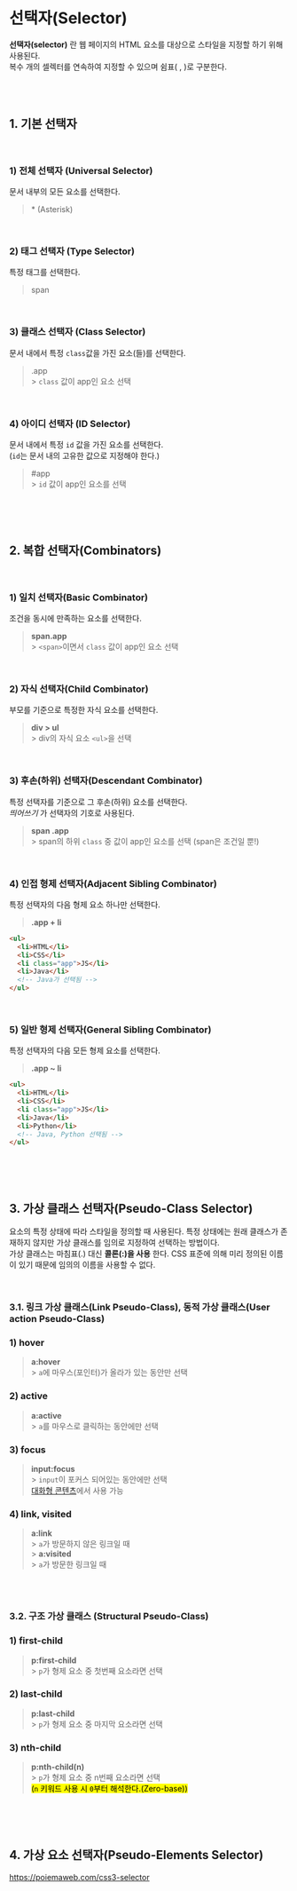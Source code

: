 # 선택자(Selector)

**선택자(selector)** 란 웹 페이지의 HTML 요소를 대상으로 스타일을 지정할 하기 위해 사용된다.
<br>복수 개의 셀렉터를 연속하여 지정할 수 있으며 쉼표( , )로 구분한다.

<br>
<br>

## 1. 기본 선택자

<br>

### 1) 전체 선택자 (Universal Selector)

문서 내부의 모든 요소를 선택한다.

> \* (Asterisk)

<br>

### 2) 태그 선택자 (Type Selector)

특정 태그를 선택한다.

> span

<br>

### 3) 클래스 선택자 (Class Selector)

문서 내에서 특정 `class`값을 가진 요소(들)를 선택한다.

> .app <br> > `class` 값이 app인 요소 선택

<br>

### 4) 아이디 선택자 (ID Selector)

문서 내에서 특정 `id` 값을 가진 요소를 선택한다. <br>
(`id`는 문서 내의 고유한 값으로 지정해야 한다.)

> #app <br> > `id` 값이 app인 요소를 선택

<br>
<br>
<br>

## 2. 복합 선택자(Combinators)

<br>

### 1) 일치 선택자(Basic Combinator)

조건을 동시에 만족하는 요소를 선택한다.

> **span.app**<br>> `<span>`이면서 `class` 값이 app인 요소 선택

<br>

### 2) 자식 선택자(Child Combinator)

부모를 기준으로 특정한 자식 요소를 선택한다.

> **div > ul**<br>> div의 자식 요소 `<ul>`을 선택

<br>

### 3) 후손(하위) 선택자(Descendant Combinator)

특정 선택자를 기준으로 그 후손(하위) 요소를 선택한다.
<br> _띄어쓰기_ 가 선택자의 기호로 사용된다.

> **span .app**<br>> span의 하위 `class` 중 값이 app인 요소를 선택 (span은 조건일 뿐!)

<br>

### 4) 인접 형제 선택자(Adjacent Sibling Combinator)

특정 선택자의 다음 형제 요소 하나만 선택한다.

> **.app + li**

```html
<ul>
  <li>HTML</li>
  <li>CSS</li>
  <li class="app">JS</li>
  <li>Java</li>
  <!-- Java가 선택됨 -->
</ul>
```

<br>

### 5) 일반 형제 선택자(General Sibling Combinator)

특정 선택자의 다음 모든 형제 요소를 선택한다.

> **.app ~ li**

```html
<ul>
  <li>HTML</li>
  <li>CSS</li>
  <li class="app">JS</li>
  <li>Java</li>
  <li>Python</li>
  <!-- Java, Python 선택됨 -->
</ul>
```

<br>
<br>
<br>

## 3. 가상 클래스 선택자(Pseudo-Class Selector)

요소의 특정 상태에 따라 스타일을 정의할 때 사용된다.
특정 상태에는 원래 클래스가 존재하지 않지만 가상 클래스를 임의로 지정하여 선택하는 방법이다. <br>
가상 클래스는 마침표(.) 대신 **콜론(:)을 사용** 한다. CSS 표준에 의해 미리 정의된 이름이 있기 때문에 임의의 이름을 사용할 수 없다.

<br>

### 3.1. 링크 가상 클래스(Link Pseudo-Class), 동적 가상 클래스(User action Pseudo-Class)

### 1) hover

> **a:hover**<br>> `a`에 마우스(포인터)가 올라가 있는 동안만 선택

### 2) active

> **a:active**<br>> `a`를 마우스로 클릭하는 동안에만 선택

### 3) focus

> **input:focus**<br>> `input`이 포커스 되어있는 동안에만 선택<br> [대화형 콘텐츠](https://developer.mozilla.org/ko/docs/Web/Guide/HTML/Content_categories#%EB%8C%80%ED%99%94%ED%98%95_%EC%BD%98%ED%85%90%EC%B8%A0)에서 사용 가능

### 4) link, visited

> **a:link**<br>> `a`가 방문하지 않은 링크일 때 <br> > **a:visited**<br>> `a`가 방문한 링크일 때

<br>
<br>

### 3.2. 구조 가상 클래스 (Structural Pseudo-Class)

### 1) first-child

> **p:first-child** <br>> `p`가 형제 요소 중 첫번째 요소라면 선택

### 2) last-child

> **p:last-child** <br>> `p`가 형제 요소 중 마지막 요소라면 선택

### 3) nth-child

> **p:nth-child(n)** <br>> `p`가 형제 요소 중 n번째 요소라면 선택<br><mark>(`n` 키워드 사용 시 `0`부터 해석한다.(Zero-base))</mark>

<br>
<br>
<br>

## 4. 가상 요소 선택자(Pseudo-Elements Selector)

https://poiemaweb.com/css3-selector
